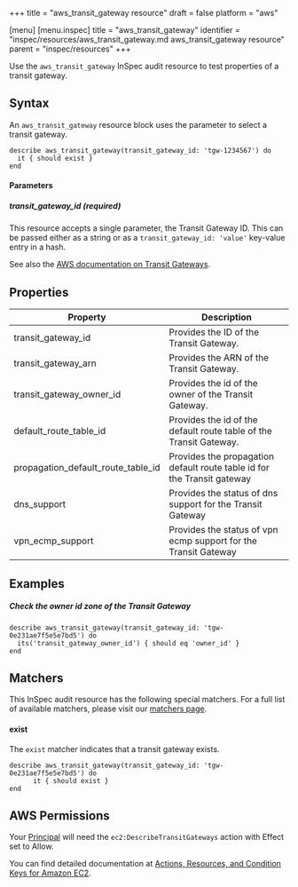 +++
title = "aws_transit_gateway resource"
draft = false
platform = "aws"

[menu]
  [menu.inspec]
    title = "aws_transit_gateway"
    identifier = "inspec/resources/aws_transit_gateway.md aws_transit_gateway resource"
    parent = "inspec/resources"
+++


Use the `aws_transit_gateway` InSpec audit resource to test properties of a transit gateway.

## Syntax

An `aws_transit_gateway` resource block uses the parameter to select a transit gateway.

    describe aws_transit_gateway(transit_gateway_id: 'tgw-1234567') do
      it { should exist }
    end

#### Parameters

##### transit_gateway_id _(required)_

This resource accepts a single parameter, the Transit Gateway ID.
This can be passed either as a string or as a `transit_gateway_id: 'value'` key-value entry in a hash.

See also the [AWS documentation on Transit Gateways](https://docs.aws.amazon.com/vpc/latest/tgw/).

## Properties

| Property                               | Description                                                             |
| -------------------------------------- | ----------------------------------------------------------------------- |
| transit\_gateway\_id                   | Provides the ID of the Transit Gateway.                                 |
| transit\_gateway\_arn                  | Provides the ARN of the Transit Gateway.                                |
| transit\_gateway\_owner\_id            | Provides the id of the owner of the Transit Gateway.                    |
| default_route_table_id                 | Provides the id of the default route table of the Transit Gateway.      |
| propagation\_default\_route\_table\_id | Provides the propagation default route table id for the Transit gateway |
| dns\_support                           | Provides the status of dns support for the Transit Gateway              |
| vpn\_ecmp\_support                     | Provides the status of vpn ecmp support for the Transit Gateway         |

## Examples

##### Check the owner id zone of the Transit Gateway
    describe aws_transit_gateway(transit_gateway_id: 'tgw-0e231ae7f5e5e7bd5') do
      its('transit_gateway_owner_id') { should eq 'owner_id' }
    end

## Matchers

This InSpec audit resource has the following special matchers. For a full list of available matchers, please visit our [matchers page](https://www.inspec.io/docs/reference/matchers/).
    
#### exist

The `exist` matcher indicates that a transit gateway exists.

    describe aws_transit_gateway(transit_gateway_id: 'tgw-0e231ae7f5e5e7bd5') do
          it { should exist }
    end

## AWS Permissions

Your [Principal](https://docs.aws.amazon.com/IAM/latest/UserGuide/intro-structure.html#intro-structure-principal) will need the `ec2:DescribeTransitGateways` action with Effect set to Allow.

You can find detailed documentation at [Actions, Resources, and Condition Keys for Amazon EC2](https://docs.aws.amazon.com/IAM/latest/UserGuide/list_amazonec2.html).

